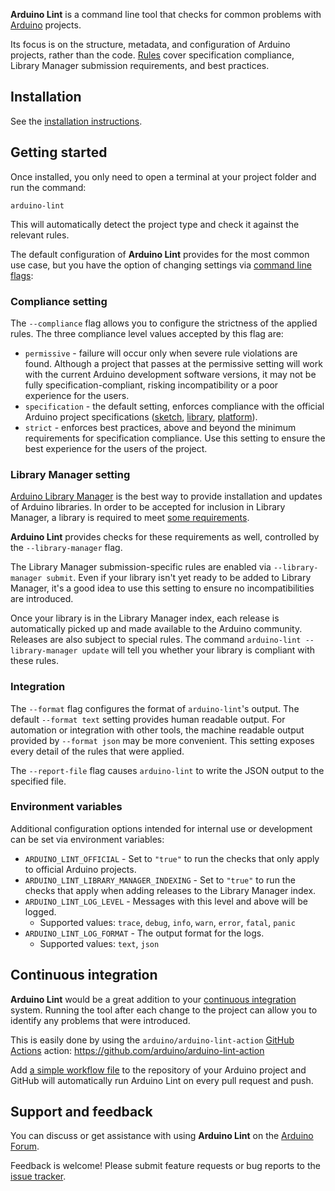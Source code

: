 **Arduino Lint** is a command line tool that checks for common problems with [Arduino](https://www.arduino.cc/)
projects.

Its focus is on the structure, metadata, and configuration of Arduino projects, rather than the code. [Rules](rules.md)
cover specification compliance, Library Manager submission requirements, and best practices.

## Installation

See the [installation instructions](installation.md).

## Getting started

Once installed, you only need to open a terminal at your project folder and run the command:

```
arduino-lint
```

This will automatically detect the project type and check it against the relevant rules.

The default configuration of **Arduino Lint** provides for the most common use case, but you have the option of changing
settings via [command line flags](commands/arduino-lint.md):

### Compliance setting

The `--compliance` flag allows you to configure the strictness of the applied rules. The three compliance level values
accepted by this flag are:

- `permissive` - failure will occur only when severe rule violations are found. Although a project that passes at the
  permissive setting will work with the current Arduino development software versions, it may not be fully
  specification-compliant, risking incompatibility or a poor experience for the users.
- `specification` - the default setting, enforces compliance with the official Arduino project specifications
  ([sketch](https://arduino.github.io/arduino-cli/latest/sketch-specification/),
  [library](https://arduino.github.io/arduino-cli/latest/library-specification/),
  [platform](https://arduino.github.io/arduino-cli/latest/platform-specification/)).
- `strict` - enforces best practices, above and beyond the minimum requirements for specification compliance. Use this
  setting to ensure the best experience for the users of the project.

### Library Manager setting

[Arduino Library Manager](https://www.arduino.cc/en/guide/libraries#toc3) is the best way to provide installation and
updates of Arduino libraries. In order to be accepted for inclusion in Library Manager, a library is required to meet
[some requirements](https://github.com/arduino/Arduino/wiki/Library-Manager-FAQ).

**Arduino Lint** provides checks for these requirements as well, controlled by the `--library-manager` flag.

The Library Manager submission-specific rules are enabled via `--library-manager submit`. Even if your library isn't yet
ready to be added to Library Manager, it's a good idea to use this setting to ensure no incompatibilities are
introduced.

Once your library is in the Library Manager index, each release is automatically picked up and made available to the
Arduino community. Releases are also subject to special rules. The command `arduino-lint --library-manager update` will
tell you whether your library is compliant with these rules.

### Integration

The `--format` flag configures the format of `arduino-lint`'s output. The default `--format text` setting provides human
readable output. For automation or integration with other tools, the machine readable output provided by `--format json`
may be more convenient. This setting exposes every detail of the rules that were applied.

The `--report-file` flag causes `arduino-lint` to write the JSON output to the specified file.

### Environment variables

Additional configuration options intended for internal use or development can be set via environment variables:

- `ARDUINO_LINT_OFFICIAL` - Set to `"true"` to run the checks that only apply to official Arduino projects.
- `ARDUINO_LINT_LIBRARY_MANAGER_INDEXING` - Set to `"true"` to run the checks that apply when adding releases to the
  Library Manager index.
- `ARDUINO_LINT_LOG_LEVEL` - Messages with this level and above will be logged.
  - Supported values: `trace`, `debug`, `info`, `warn`, `error`, `fatal`, `panic`
- `ARDUINO_LINT_LOG_FORMAT` - The output format for the logs.
  - Supported values: `text`, `json`

## Continuous integration

**Arduino Lint** would be a great addition to your
[continuous integration](https://en.wikipedia.org/wiki/Continuous_integration) system. Running the tool after each
change to the project can allow you to identify any problems that were introduced.

This is easily done by using the `arduino/arduino-lint-action`
[GitHub Actions](https://docs.github.com/en/free-pro-team@latest/actions) action:
https://github.com/arduino/arduino-lint-action

Add [a simple workflow file](https://github.com/arduino/arduino-lint-action#usage) to the repository of your Arduino
project and GitHub will automatically run Arduino Lint on every pull request and push.

## Support and feedback

You can discuss or get assistance with using **Arduino Lint** on the
[Arduino Forum](https://forum.arduino.cc/index.php?board=3.0).

Feedback is welcome! Please submit feature requests or bug reports to the
[issue tracker](CONTRIBUTING.md#issue-reports).
